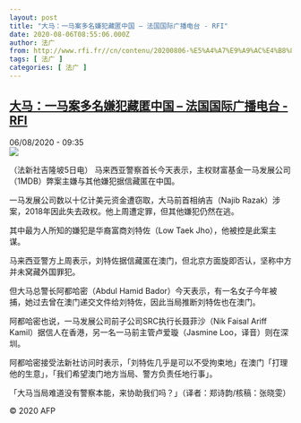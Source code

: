 ```yaml
---
layout: post
title: "大马：一马案多名嫌犯藏匿中国 – 法国国际广播电台 - RFI"
date: 2020-08-06T08:55:06.000Z
author: 法广
from: http://www.rfi.fr//cn/contenu/20200806-%E5%A4%A7%E9%A9%AC%E4%B8%80%E9%A9%AC%E6%A1%88%E5%A4%9A%E5%90%8D%E5%AB%8C%E7%8A%AF%E8%97%8F%E5%8C%BF%E4%B8%AD%E5%9B%BD
tags: [ 法广 ]
categories: [ 法广 ]
---
```

<!--1596704106000-->
[大马：一马案多名嫌犯藏匿中国 – 法国国际广播电台 - RFI](http://www.rfi.fr//cn/contenu/20200806-%E5%A4%A7%E9%A9%AC%E4%B8%80%E9%A9%AC%E6%A1%88%E5%A4%9A%E5%90%8D%E5%AB%8C%E7%8A%AF%E8%97%8F%E5%8C%BF%E4%B8%AD%E5%9B%BD)
------

<div>
<div>06/08/2020 - 09:35</div><img src="https://s.rfi.fr/media/display/3bbaa242-d7bb-11ea-ad12-005056a98db9/w:310/p:16x9/int0008b.200806153502.jpg"><div class="t-content__body u-clearfix"><div class="m-interstitial"></div><p>（法新社吉隆坡5日电）    马来西亚警察首长今天表示，主权财富基金一马发展公司（1MDB）弊案主嫌与其他嫌犯据信藏匿在中国。</p><p>    一马发展公司数以十亿计美元资金遭窃取，大马前首相纳吉（Najib Razak）涉案，2018年因此失去政权。他上周遭定罪，但其他嫌犯仍然在逃。</p><p>    其中最为人所知的嫌犯是华裔富商刘特佐（Low Taek Jho），他被控是此案主谋。</p><p>    马来西亚警方上周表示，刘特佐据信藏匿在澳门，但北京方面旋即否认，坚称中方并未窝藏外国罪犯。</p><p>    但大马总警长阿都哈密（Abdul Hamid Bador）今天表示，有一名女子今年被捕，她过去曾在澳门递交文件给刘特佐，因此当局推断刘特佐也在澳门。</p><p>    阿都哈密也说，一马发展公司前子公司SRC执行长聂菲沙（Nik Faisal Ariff Kamil）据信人在香港，另一名一马前主管卢爱璇（Jasmine Loo，译音）则在深圳。</p><p>    阿都哈密接受法新社访问时表示，「刘特佐几乎是可以不受拘束地」在澳门「打理他的生意」，「我们希望澳门地方当局、警方负责任地行事」。</p><p>    「大马当局难道没有警察本能，来协助我们吗？」（译者：郑诗韵/核稿：张晓雯）</p><p class="t-copyright">© 2020 AFP</p>        </div>
</div>
